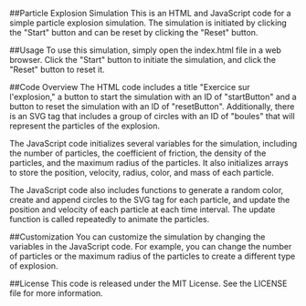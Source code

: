 ##Particle Explosion Simulation
This is an HTML and JavaScript code for a simple particle explosion simulation. The simulation is initiated by clicking the "Start" button and can be reset by clicking the "Reset" button.

##Usage
To use this simulation, simply open the index.html file in a web browser. Click the "Start" button to initiate the simulation, and click the "Reset" button to reset it.

##Code Overview
The HTML code includes a title "Exercice sur l'explosion," a button to start the simulation with an ID of "startButton" and a button to reset the simulation with an ID of "resetButton". Additionally, there is an SVG tag that includes a group of circles with an ID of "boules" that will represent the particles of the explosion.

The JavaScript code initializes several variables for the simulation, including the number of particles, the coefficient of friction, the density of the particles, and the maximum radius of the particles. It also initializes arrays to store the position, velocity, radius, color, and mass of each particle.

The JavaScript code also includes functions to generate a random color, create and append circles to the SVG tag for each particle, and update the position and velocity of each particle at each time interval. The update function is called repeatedly to animate the particles.

##Customization
You can customize the simulation by changing the variables in the JavaScript code. For example, you can change the number of particles or the maximum radius of the particles to create a different type of explosion.

##License
This code is released under the MIT License. See the LICENSE file for more information.
